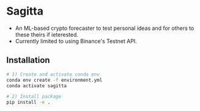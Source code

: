 # Sagitta
- An ML-based crypto forecaster to test personal ideas and for others to these theirs if ieterested.
- Currently limited to using Binance's Testnet API.

## Installation
```bash
# 1) Create and activate conda env
conda env create -f environment.yml
conda activate sagitta

# 2) Install package
pip install -e .
```